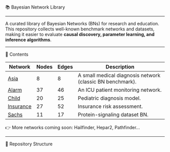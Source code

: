 📚 Bayesian Network Library

---

A curated library of Bayesian Networks (BNs) for research and education.  
This repository collects well-known benchmark networks and datasets, making it easier to evaluate **causal discovery, parameter learning, and inference algorithms**.

---

🔑 Contents

| Network   | Nodes  | Edges  | Description |
|-----------|--------|--------|-------------|
| [Asia](networks/asia.json)       | 8  | 8  | A small medical diagnosis network (classic BN benchmark). |
| [Alarm](networks/alarm.json)     | 37 | 46 | An ICU patient monitoring network. |
| [Child](networks/child.json)     | 20 | 25 | Pediatric diagnosis model. |
| [Insurance](networks/insurance.json) | 27 | 52 | Insurance risk assessment. |
| [Sachs](networks/sachs.json)     | 11 | 17 | Protein-signaling dataset BN. |

👉 More networks coming soon: Hailfinder, Hepar2, Pathfinder...

---

📂 Repository Structure

